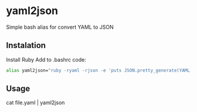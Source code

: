 # yaml2json
Simple bash alias for convert YAML to JSON

## Instalation
Install Ruby
Add to .bashrc code:

```bash
alias yaml2json="ruby -ryaml -rjson -e 'puts JSON.pretty_generate(YAML.load(ARGF))'"
```

## Usage
cat file.yaml | yaml2json

